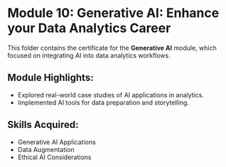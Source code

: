 # Module 10: Generative AI: Enhance your Data Analytics Career

This folder contains the certificate for the **Generative AI** module, which focused on integrating AI into data analytics workflows.

## Module Highlights:
- Explored real-world case studies of AI applications in analytics.
- Implemented AI tools for data preparation and storytelling.

## Skills Acquired:
- Generative AI Applications
- Data Augmentation
- Ethical AI Considerations
